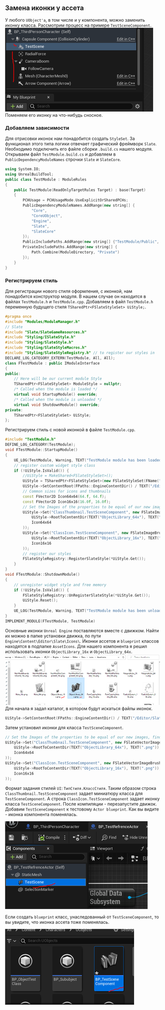 ## Замена иконки у ассета
У любого `UObject'а`, в том числе и у компонента, можно заменить иконку класса.
Рассмотрим процесс на примере `TestSceneComponent`.
![1dc3c2d5a6ef33ab90a6260b0b7b6042.png](../images/1dc3c2d5a6ef33ab90a6260b0b7b6042.png)
Поменяем его иконку на что-нибудь сносное.
### Добавляем зависимости
Для отрисовки иконок нам понадобится создать `StyleSet`. За функционал этого типа логики отвечает графический фреймворк `Slate`. Необходимо подключить его файле сборки `.build.cs` нашего модуля.
Открываем файл `TestModule.build.cs` и добавляем в `PublicDependencyModuleNames` строчки `Slate` и `SlateCore`.
```cpp
using System.IO;
using UnrealBuildTool;
public class TestModule : ModuleRules
{
	public TestModule(ReadOnlyTargetRules Target) : base(Target)
	{
        PCHUsage = PCHUsageMode.UseExplicitOrSharedPCHs;
		PublicDependencyModuleNames.AddRange(new string[] {
			"Core",
			"CoreUObject",
			"Engine",
			"Slate",
			"SlateCore"
		});
		PublicIncludePaths.AddRange(new string[] {"TestModule/Public", "TestModule/Public/Enums" });
		PrivateIncludePaths.AddRange(new string[] {
            Path.Combine(ModuleDirectory, "Private")
        });
	}
}
```
### Регистрируем стиль
Для регистрации нового стиля оформления, с иконкой, нам понадобится конструктор модуля. В нашем случае он находится в файлах `TestModule.h` и `TestModule.cpp`.
Добавляем в файл `TestModule.h` переменную будущего стиля `TSharedPtr<FSlateStyleSet> UiStyle;`.
```cpp
#pragma once
#include "Modules/ModuleManager.h"
// Slate
#include "Slate/SlateGameResources.h"
#include "Styling/ISlateStyle.h"
#include "Styling/SlateStyle.h"
#include "Styling/SlateStyleMacros.h"
#include "Styling/SlateStyleRegistry.h" // to register our styles in
DECLARE_LOG_CATEGORY_EXTERN(TestModule, All, All);
class FTestModule : public IModuleInterface
{
public:
	// Here will be our current module Style
	TSharedPtr<FSlateStyleSet> ModuleStyle = nullptr;
	/* Called when the module is loaded */
	virtual void StartupModule() override;
	/* Called when the module is unloaded */
	virtual void ShutdownModule() override;
private:
	TSharedPtr<FSlateStyleSet> UiStyle;
};
```
Регистрируем стиль с новой иконкой в файле `TestModule.cpp`.
```cpp
#include "TestModule.h"
DEFINE_LOG_CATEGORY(TestModule);
void FTestModule::StartupModule()
{
	UE_LOG(TestModule, Warning, TEXT("TestModule module has been loaded"));
	// register custom widget style class
	if (!UiStyle.IsValid()) {
		//UiStyle = MakeShared<FSlateStyleSet>();
		UiStyle = TSharedPtr<FSlateStyleSet>(new FSlateStyleSet(FName("TestSceneComponentStyleSet")));
		UiStyle->SetContentRoot(FPaths::EngineContentDir() / TEXT("/Editor/Slate/Icons/AssetIcons"));
		// Common sizes for icons and thumbnails
		const FVector2D Icon64x64(64.f, 64.f);
		const FVector2D Icon16x16(16.0f, 16.0f);
		// Set the Images of the properties to be equal of our new images, finding the property names can be a bit tricky however.
		UiStyle->Set("ClassThumbnail.TestSceneComponent", new FSlateImageBrush(
			UiStyle->RootToContentDir(TEXT("ObjectLibrary_64x"), TEXT(".png")),
			Icon64x64
		));
		UiStyle->Set("ClassIcon.TestSceneComponent", new FSlateImageBrush(
			UiStyle->RootToContentDir(TEXT("ObjectLibrary_16x"), TEXT(".png")),
			Icon16x16
		));
		// register our styles
		FSlateStyleRegistry::RegisterSlateStyle(*UiStyle.Get());
	}
}
void FTestModule::ShutdownModule()
{
	// unregister widget style and free memory
	if (!UiStyle.IsValid()) {
		FSlateStyleRegistry::UnRegisterSlateStyle(*UiStyle.Get());
		UiStyle.Reset();
	}
	UE_LOG(TestModule, Warning, TEXT("TestModule module has been unloaded"));
}
IMPLEMENT_MODULE(FTestModule, TestModule)
```
Основные иконки `Unreal Engine` поставляются вместе с движком. Найти их можно в папке установки движка, по пути `Engine\Content\Editor\Slate\Icons\`. Иконки ассетов и `blueprint` классов находятся в подпапке `AssetIcons`.
Для нашего компонента я решил использовать иконки `ObjectLibrary_16x` и `ObjectLibrary_64x`.
![4d6b63a1d543c391dbe98754a11029ba.png](../images/4d6b63a1d543c391dbe98754a11029ba.png)
Для начала я задал каталог, в котором будут искаться файлы иконок.
```cpp
UiStyle->SetContentRoot(FPaths::EngineContentDir() / TEXT("/Editor/Slate/Icons/AssetIcons"));
```
Затем установил иконки для класса `TestSceneComponent`.
```cpp
// Set the Images of the properties to be equal of our new images, finding the property names can be a bit tricky however.
UiStyle->Set("ClassThumbnail.TestSceneComponent", new FSlateVectorImageBrush(
    UiStyle->RootToContentDir(TEXT("ObjectLibrary_64x"), TEXT(".png")),
    Icon64x64
));
UiStyle->Set("ClassIcon.TestSceneComponent", new FSlateVectorImageBrush(
    UiStyle->RootToContentDir(TEXT("ObjectLibrary_16x"), TEXT(".png")),
    Icon16x16
));
```
Формат задания стилей `UI`: `ТипСтиля.КлассСтиля`.
Таким образом строка `ClassThumbnail.TestSceneComponent` задает миниатюру класса для `TestSceneComponent`. А строка `ClassIcon.TestSceneComponent` задает иконку класса `TestSceneComponent`.
После компиляции - перезапустите движок.
Добавим `TestSceneComponent` к тестовому `Actor blueprint`. Как вы видите - иконка компонента поменялась.

![de047ee34671593df4f8eb15e72db6c6.png](../images/de047ee34671593df4f8eb15e72db6c6.png)

Если создать `blueprint` класс, унаследованный от `TestSceneComponent`, то вы увидите, что иконка ассета тоже поменялась.

![4e03939464e794ac46e32efe6915fb80.png](../images/4e03939464e794ac46e32efe6915fb80.png)
